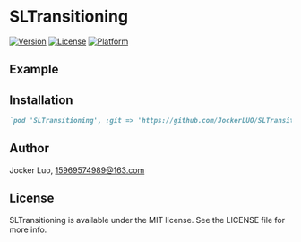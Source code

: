# SLTransitioning

[![Version](https://img.shields.io/cocoapods/v/SLTransitioning.svg?style=flat)](https://cocoapods.org/pods/SLTransitioning)
[![License](https://img.shields.io/cocoapods/l/SLTransitioning.svg?style=flat)](https://cocoapods.org/pods/SLTransitioning)
[![Platform](https://img.shields.io/cocoapods/p/SLTransitioning.svg?style=flat)](https://cocoapods.org/pods/SLTransitioning)

## Example




## Installation

```ruby
`pod 'SLTransitioning', :git => 'https://github.com/JockerLUO/SLTransitioning.git'`
```

## Author

Jocker Luo, 15969574989@163.com

## License

SLTransitioning is available under the MIT license. See the LICENSE file for more info.
